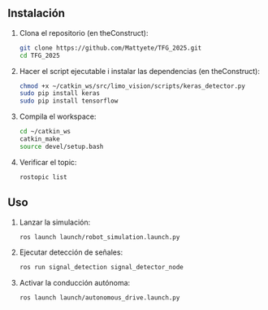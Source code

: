 ## Instalación

1. Clona el repositorio (en theConstruct):
   ```bash
   git clone https://github.com/Mattyete/TFG_2025.git
   cd TFG_2025
   
2. Hacer el script ejecutable i instalar las dependencias (en theConstruct):
   ```bash
   chmod +x ~/catkin_ws/src/limo_vision/scripts/keras_detector.py
   sudo pip install keras
   sudo pip install tensorflow
   
3. Compila el workspace:
   ```bash
   cd ~/catkin_ws
   catkin_make
   source devel/setup.bash
   
4. Verificar el topic:
   ```bash
   rostopic list


## Uso

1. Lanzar la simulación:
   ```bash
   ros launch launch/robot_simulation.launch.py
   
2. Ejecutar detección de señales:
   ```bash
   ros run signal_detection signal_detector_node

3. Activar la conducción autónoma:
   ```bash
   ros launch launch/autonomous_drive.launch.py
